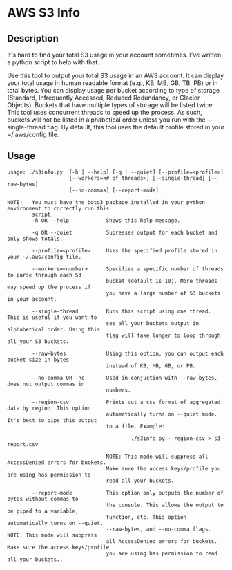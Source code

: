 AWS S3 Info
===========

## Description
It's hard to find your total S3 usage in your account sometimes. I've written a python script to help with that.

Use this tool to output your total S3 usage in an AWS account. It can display your total usage
in human readable format (e.g., KB, MB, GB, TB, PB) or in total bytes. You can display usage per 
bucket according to type of storage (Standard, Infrequently Accessed, Reduced Redundancy, or
Glacier Objects). Buckets that have multiple types of storage will be listed twice. This tool 
uses concurrent threads to speed up the process. As such, buckets will not be listed
in alphabetical order unless you run with the --single-thread flag. By default, this tool uses 
the default profile stored in your ~/.aws/config file.

## Usage
```
usage: ./s3info.py  [-h | --help] [-q | --quiet] [--profile=<profile>]
                    [--workers=<# of threads>] [--single-thread] [--raw-bytes] 
                    [--no-commas] [--report-mode]

NOTE:   You must have the boto3 package installed in your python environment to correctly run this
        script.    
        -h OR --help            Shows this help message.

        -q OR --quiet           Supresses output for each bucket and only shows totals.

        --profile=<profile>     Uses the specified profile stored in your ~/.aws/config file.

        --workers=<number>      Specifies a specific number of threads to parse through each S3
                                bucket (default is 10). More threads may speed up the process if
                                you have a large number of S3 buckets in your account.

        --single-thread         Runs this script using one thread. This is useful if you want to
                                see all your buckets output in alphabetical order. Using this
                                flag will take longer to loop through all your S3 buckets.

        --raw-bytes             Using this option, you can output each bucket size in bytes
                                instead of KB, MB, GB, or PB.

        --no-comma OR -nc       Used in conjuction with --raw-bytes, does not output commas in
                                numbers.
                            
        --region-csv            Prints out a csv format of aggregated data by region. This option 
                                automatically turns on --quiet mode. It's best to pipe this output
                                to a file. Example:

                                        ./s3info.py --region-csv > s3-report.csv

                                NOTE: This mode will suppress all AccessDenied errors for buckets. 
                                Make sure the access keys/profile you are using has permission to 
                                read all your buckets.
                            
        --report-mode           This option only outputs the number of bytes without commas to
                                the console. This allows the output to be piped to a variable,
                                function, etc. This option automatically turns on --quiet,  
                                --raw-bytes, and --no-comma flags. NOTE: This mode will suppress 
                                all AccessDenied errors for buckets. Make sure the access keys/profile
                                you are using has permission to read all your buckets..
```